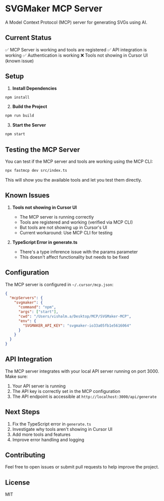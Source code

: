 # SVGMaker MCP Server

A Model Context Protocol (MCP) server for generating SVGs using AI.

## Current Status

✅ MCP Server is working and tools are registered
✅ API integration is working
✅ Authentication is working
❌ Tools not showing in Cursor UI (known issue)

## Setup

1. **Install Dependencies**
```bash
npm install
```

2. **Build the Project**
```bash
npm run build
```

3. **Start the Server**
```bash
npm start
```

## Testing the MCP Server

You can test if the MCP server and tools are working using the MCP CLI:

```bash
npx fastmcp dev src/index.ts
```

This will show you the available tools and let you test them directly.

## Known Issues

1. **Tools not showing in Cursor UI**
   - The MCP server is running correctly
   - Tools are registered and working (verified via MCP CLI)
   - But tools are not showing up in Cursor's UI
   - Current workaround: Use MCP CLI for testing

2. **TypeScript Error in generate.ts**
   - There's a type inference issue with the params parameter
   - This doesn't affect functionality but needs to be fixed

## Configuration

The MCP server is configured in `~/.cursor/mcp.json`:

```json
{
  "mcpServers": {
    "svgmaker": {
      "command": "npm",
      "args": ["start"],
      "cwd": "/Users/vishalm.a/Desktop/MCP/SVGMaker-MCP",
      "env": {
        "SVGMAKER_API_KEY": "svgmaker-io33a05fb1e5616064"
      }
    }
  }
}
```

## API Integration

The MCP server integrates with your local API server running on port 3000. Make sure:
1. Your API server is running
2. The API key is correctly set in the MCP configuration
3. The API endpoint is accessible at `http://localhost:3000/api/generate`

## Next Steps

1. Fix the TypeScript error in `generate.ts`
2. Investigate why tools aren't showing in Cursor UI
3. Add more tools and features
4. Improve error handling and logging

## Contributing

Feel free to open issues or submit pull requests to help improve the project.

## License

MIT